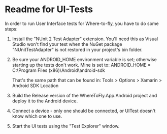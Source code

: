 # Readme for UI-Tests

In order to run User Interface tests for Where-to-fly, you have to do some
steps:

1. Install the "NUnit 2 Test Adapter" extension. You'll need this as Visual
   Studio won't find your test when the NuGet package "NUnitTestAdapter" is
   not restored in your project's bin folder.

2. Be sure your ANDROID_HOME environment variable is set; otherwise starting
   up the tests don't work. Mine is set to:
   ANDROID_HOME = C:\Program Files (x86)\Android\android-sdk

   That's the same path that can be found in:
   Tools > Options > Xamarin > Android SDK Location

3. Build the Release version of the WhereToFly.App.Android project and deploy
   it to the Android device.

4. Connect a device - only one should be connected, or UITest doesn't know
   which one to use.

5. Start the UI tests using the "Test Explorer" window.
